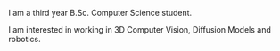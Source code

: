 I am a third year B.Sc. Computer Science student.

I am interested in working in 3D Computer Vision, Diffusion Models and robotics.
<!---
jisnoo123/jisnoo123 is a ✨ special ✨ repository because its `README.md` (this file) appears on your GitHub profile.
You can click the Preview link to take a look at your changes.
--->
